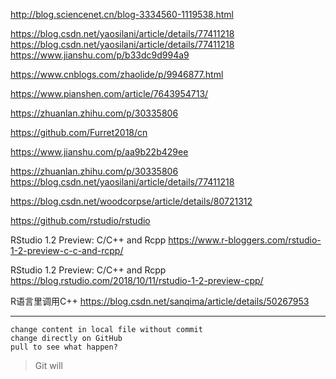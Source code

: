http://blog.sciencenet.cn/blog-3334560-1119538.html

https://blog.csdn.net/yaosilani/article/details/77411218
https://blog.csdn.net/yaosilani/article/details/77411218
https://www.jianshu.com/p/b33dc9d994a9



https://www.cnblogs.com/zhaolide/p/9946877.html


https://www.pianshen.com/article/7643954713/


https://zhuanlan.zhihu.com/p/30335806


https://github.com/Furret2018/cn

https://www.jianshu.com/p/aa9b22b429ee

https://zhuanlan.zhihu.com/p/30335806
https://blog.csdn.net/yaosilani/article/details/77411218

https://blog.csdn.net/woodcorpse/article/details/80721312

https://github.com/rstudio/rstudio


RStudio 1.2 Preview: C/C++ and Rcpp
https://www.r-bloggers.com/rstudio-1-2-preview-c-c-and-rcpp/


RStudio 1.2 Preview: C/C++ and Rcpp
https://blog.rstudio.com/2018/10/11/rstudio-1-2-preview-cpp/

R语言里调用C++
https://blog.csdn.net/sanqima/article/details/50267953








*******************************************************

```
change content in local file without commit
change directly on GitHub
pull to see what happen?

```

> Git will 















